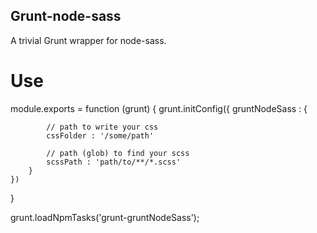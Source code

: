 ## Grunt-node-sass

A trivial Grunt wrapper for node-sass.

# Use

module.exports = function (grunt) {
    grunt.initConfig({
        gruntNodeSass : {

            // path to write your css
            cssFolder : '/some/path'

            // path (glob) to find your scss
            scssPath : 'path/to/**/*.scss'
        }
    })
}

grunt.loadNpmTasks('grunt-gruntNodeSass');